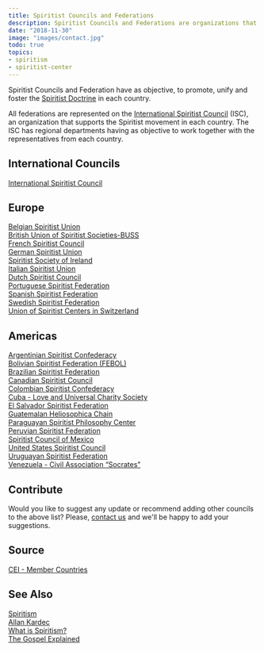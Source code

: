 ```yaml
---
title: Spiritist Councils and Federations
description: Spiritist Councils and Federations are organizations that foster and promote the Spiritist Doctrine around the World. Read to understand what are their objectives.
date: "2018-11-30"
image: "images/contact.jpg"
todo: true
topics:
- spiritism
- spiritist-center
---
```


Spiritist Councils and Federation have as objective, to promote, unify and
foster the [Spiritist Doctrine](/spiritism) in each country.

All federations are represented on the [International Spiritist
Council](https://cei-spiritistcouncil.com/) (ISC), an organization that supports
the Spiritist movement in each country. The ISC has regional departments having
as objective to work together with the representatives from each country.

## International Councils
[International Spiritist Council](https://cei-spiritistcouncil.com/)  

## Europe
[Belgian Spiritist Union](http://www.spirite.be/)  
[British Union of Spiritist Societies-BUSS](http://www.buss.org.uk/)  
[French Spiritist Council](https://www.conseil-spirite.org/)  
[German Spiritist Union](https://www.facebook.com/spiritismus)  
[Spiritist Society of Ireland](http://www.spiritismireland.com/)  
[Italian Spiritist Union](http://www.italiausi.com/)  
[Dutch Spiritist Council](http://www.nrsp.nl/)  
[Portuguese Spiritist Federation](http://www.feportuguesa.pt/)  
[Spanish Spiritist Federation](http://www.espiritismo.cc/)  
[Swedish Spiritist Federation](https://www.facebook.com/Spiritismen/)  
[Union of Spiritist Centers in Switzerland](http://www.ucess.ch/)  

## Americas
[Argentinian Spiritist Confederacy](http://www.ceanet.com.ar/)  
[Bolivian Spiritist Federation (FEBOL)](http://www.febol.org/)  
[Brazilian Spiritist Federation](http://www.febnet.org.br/)  
[Canadian Spiritist Council](http://www.canadianspiritistcouncil.com/)    
[Colombian Spiritist Confederacy](http://www.confecol.org/)  
[Cuba - Love and Universal Charity Society](http://www.josedeluz.com/)  
[El Salvador Spiritist Federation](http://www.elsalvadorespirita.org/)  
[Guatemalan Heliosophica Chain](mailto:ebravo_1@hotmail.com)  
[Paraguayan Spiritist Philosophy Center](https://www.facebook.com/Centro-de-Filosof%C3%ADa-Espiritista-Paraguayo-509226199186105/)  
[Peruvian Spiritist Federation](http://peruespirita.blogspot.pt/)  
[Spiritist Council of Mexico](http://www.espiritismoenmexico.org/)    
[United States Spiritist Council](http://www.spiritist.us/)    
[Uruguayan Spiritist Federation](http://www.espiritismouruguay.com/)  
[Venezuela - Civil Association “Socrates”](http://www.venezuelaespirita.org/)  


## Contribute
Would you like to suggest any update or recommend adding other councils to the above list?
Please, [contact us](/help/contact-us) and we'll be happy to add your suggestions.


## Source
[CEI - Member Countries](https://cei-spiritistcouncil.com/member-countries/#1485984587200-c49f8ddf-5f57)

## See Also
[Spiritism](/spiritism)  
[Allan Kardec](/bio/allan-kardec)  
[What is Spiritism?](/spiritism/about)  
[The Gospel Explained](/gospel)  
